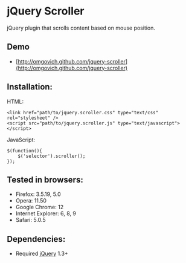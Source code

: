 # jQuery Scroller

jQuery plugin that scrolls content based on mouse position.

## Demo

* [http://omgovich.github.com/jquery-scroller](http://omgovich.github.com/jquery-scroller)


## Installation:

HTML:

    <link href="path/to/jquery.scroller.css" type="text/css" rel="stylesheet" />
    <script src="path/to/jquery.scroller.js" type="text/javascript"></script>

JavaScript:

    $(function(){
        $('selector').scroller();
    });


## Tested in browsers:

* Firefox: 3.5.19, 5.0
* Opera: 11.50
* Google Chrome: 12
* Internet Explorer: 6, 8, 9
* Safari: 5.0.5


## Dependencies:

* Required [jQuery](http://jquery.com) 1.3+